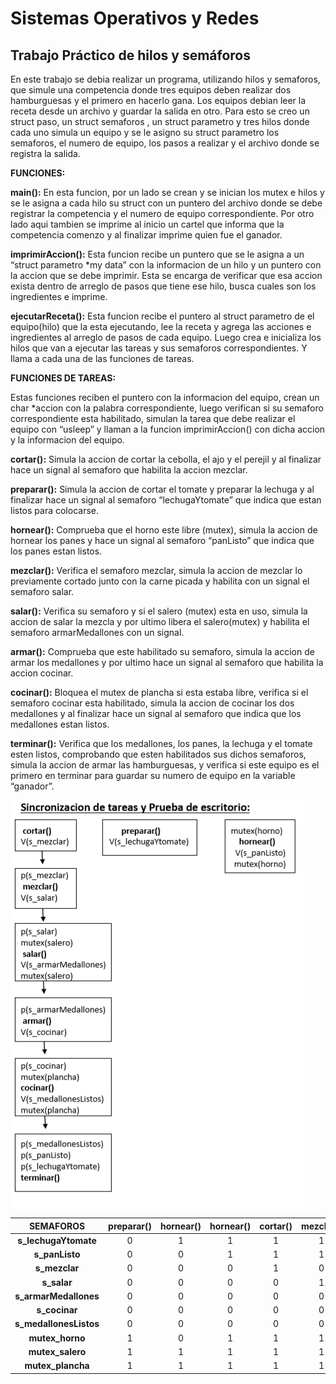 # Sistemas Operativos y Redes  
## Trabajo Práctico de hilos y semáforos  

En este trabajo se debia realizar un programa, utilizando hilos y semaforos, que simule una competencia donde tres equipos deben realizar dos hamburguesas y el primero en hacerlo gana.  Los equipos debian leer la receta desde un archivo y guardar la salida en otro. Para esto se creo un struct paso, un struct semaforos , un struct parametro y tres hilos donde cada uno simula un equipo y se le asigno su struct parametro los semaforos, el numero de equipo, los pasos a realizar y el archivo donde se registra la salida. 
 
**FUNCIONES:**   

**main():**  En esta funcion, por un lado se crean y se inician  los mutex e hilos y se le asigna a cada hilo su struct con un puntero del archivo donde se debe registrar la competencia y el numero de equipo correspondiente. Por otro lado aqui tambien se imprime al inicio un cartel que informa que la competencia comenzo y al finalizar  imprime quien fue el ganador. 
 
**imprimirAccion():** Esta funcion recibe un puntero que se le asigna a un  “struct parametro *my data” con la informacion de un hilo y un puntero con la accion que se debe imprimir. Esta se encarga de verificar que esa accion exista dentro de arreglo de pasos que tiene ese hilo, busca cuales son los ingredientes e imprime.  

**ejecutarReceta():** Esta funcion recibe el puntero al struct parametro de el equipo(hilo) que la esta ejecutando, lee la receta y agrega las acciones e ingredientes al arreglo de pasos de cada equipo. Luego crea e inicializa los hilos que van a ejecutar las tareas y sus semaforos correspondientes. Y llama a cada una de las funciones de tareas. 

**FUNCIONES DE TAREAS:**

Estas funciones reciben el puntero con la informacion del equipo, crean un char *accion con la palabra correspondiente, luego verifican si su semaforo correspondiente esta habilitado, simulan la tarea que debe realizar el equipo con “usleep” y  llaman a la funcion imprimirAccion() con dicha accion y la informacion del equipo. 

**cortar():**  Simula la accion de cortar la cebolla, el ajo y el perejil y al finalizar hace un signal al semaforo que habilita la accion mezclar. 

**preparar():** Simula la accion de cortar el tomate y preparar la lechuga y al finalizar hace un signal al semaforo “lechugaYtomate” que indica que estan listos para colocarse. 

**hornear():** Comprueba que el horno este libre (mutex), simula la accion de hornear los panes y hace un signal al  semaforo “panListo” que indica que los panes estan listos. 

**mezclar():** Verifica el semaforo mezclar, simula la accion de mezclar lo previamente cortado junto con la carne picada y habilita con un signal el semaforo salar. 

**salar():** Verifica su semaforo y si el salero (mutex) esta en uso, simula la accion de salar la mezcla y por ultimo libera el salero(mutex) y habilita el semaforo armarMedallones con un signal. 

**armar():** Comprueba que este habilitado su semaforo, simula la accion de armar los medallones y por ultimo hace un signal al semaforo que habilita la accion cocinar. 

**cocinar():** Bloquea el mutex de plancha si esta estaba libre, verifica si el semaforo cocinar esta habilitado, simula la accion de cocinar los dos medallones y al finalizar hace un signal al semaforo que indica que los medallones estan listos. 

**terminar():** Verifica que los medallones, los panes, la lechuga y el tomate esten listos, comprobando que esten habilitados sus dichos semaforos, simula la accion de armar las hamburguesas, y verifica si este equipo es el primero en terminar para guardar su numero de equipo en la variable “ganador”. 



![](Sincronizaciondetareas.png)
 
| SEMAFOROS | preparar() | hornear() | hornear() | cortar() | mezclar() | salar() | salar() | armar()| cocinar()| cocinar() | terminar() | 
|    :---:     |    :---:     |    :---:     |    :---:     |    :---:     |    :---:     |    :---:     |    :---:     |    :---:      |     :---:      |     :---:      |    :---:|      
| **s_lechugaYtomate**   |     0    |   1   |   1   |    1   |    1    |   1   |   1   |   1   |   1   |   1   |     1    |
| **s_panListo**        |     0    |   0   |   1   |    1   |    1    |   1   |   1   |   1   |    1  |   1   |     1    |
| **s_mezclar**         |     0    |   0   |   0   |    1   |    0    |   0   |   0   |   0   |    0  |   0   |     0    |
| **s_salar**           |     0    |   0   |   0   |    0   |    1    |   1   |   0   |   0   |    0  |   0   |     0    | 
| **s_armarMedallones** |     0    |   0   |   0   |    0   |    0    |   0   |   1   |   0   |    0  |   0   |     0    |
| **s_cocinar**         |     0    |   0   |   0   |    0   |    0    |   0   |   0   |   1   |    1  |   0   |     0    |
| **s_medallonesListos**|     0    |   0   |   0   |    0   |    0    |   0   |   0   |   0   |    0  |   1   |     1    |
| **mutex_horno**       |     1    |   0   |   1   |    1   |    1    |   1   |   1   |   1   |    1  |   1   |     1    |
| **mutex_salero**      |     1    |   1   |   1   |    1   |    1    |   0   |   1   |   1   |    1  |   1   |     1    |
| **mutex_plancha**     |     1    |   1   |   1   |    1   |    1    |   1   |   1   |   1   |    0  |   1   |     1    |
